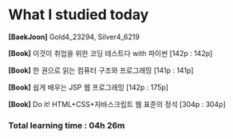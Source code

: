 <h1>What I studied today</h1>

<strong>[BaekJoon]</strong> Gold4_23294, Silver4_6219

<strong>[Book]</strong> 이것이 취업을 위한 코딩 테스트다 with 파이썬 [142p : 142p]

<strong>[Book]</strong> 한 권으로 읽는 컴퓨터 구조와 프로그래밍 [141p : 141p]

<strong>[Book]</strong> 쉽게 배우는 JSP 웹 프로그래밍 [142p : 175p]

<strong>[Book]</strong> Do it! HTML+CSS+자바스크립트 웹 표준의 정석 [304p : 304p]

<h3>Total learning time : 04h 26m</h3>